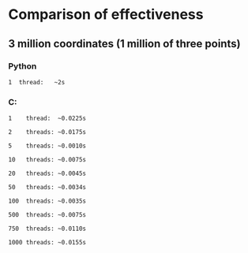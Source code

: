 # Comparison of effectiveness

## 3 million coordinates (1 million of three points)
### Python
```
1  thread:   ~2s
```

### C:
```
1    thread:  ~0.0225s

2    threads: ~0.0175s

5    threads: ~0.0010s

10   threads: ~0.0075s

20   threads: ~0.0045s

50   threads: ~0.0034s

100  threads: ~0.0035s

500  threads: ~0.0075s

750  threads: ~0.0110s

1000 threads: ~0.0155s
```